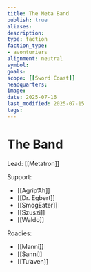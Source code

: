 ```yaml
---
title: The Meta Band
publish: true
aliases: 
description: 
type: faction
faction_type: 	
- avonturiers
alignment: neutral
symbol:
goals:
scope: [[Sword Coast]]
headquarters:
image: 
date: 2025-07-16
last_modified: 2025-07-15
tags: 
---
```

# The Band

Lead: [[Metatron]]

Support:
- [[Agrip’Ah]]
- [[Dr. Egbert]]
- [[SmogEater]]
- [[Szuszi]]
- [[Waldo]]

Roadies:
- [[Manni]]
- [[Sanni]]
- [[Tu’aven]]

